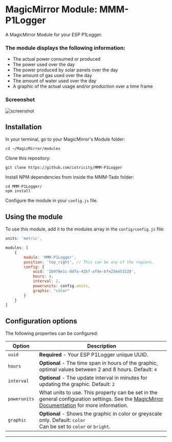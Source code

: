 # MagicMirror Module: MMM-P1Logger
A MagicMirror Module for your ESP P1Logger. 

### The module displays the following information:

* The actual power consumed or produced
* The power used over the day
* The power produced by solar panels over the day
* The amount of gas used over the day
* The amount of water used over the day
* A graphic of the actual usage and/or production over a time frame

### Screenshot
![screenshot](https://github.com/iotrocity/MMM-P1Logger/blob/master/img/screenshot.png)

## Installation

In your terminal, go to your MagicMirror's Module folder:
````
cd ~/MagicMirror/modules
````

Clone this repository:
````
git clone https://github.com/iotricity/MMM-P1Logger
````

Install NPM dependencies from inside the MMM-Tado folder:
```
cd MMM-P1Logger/
npm install
```

Configure the module in your `config.js` file.

## Using the module

To use this module, add it to the modules array in the `config/config.js` file:
````javascript
units: 'metric',

modules: [
    {
        module: 'MMM-P1Logger',
        position: 'top_right', // This can be any of the regions.
        config: {
			uuid: '2b978e1c-0dfa-42bf-af8e-bfe256453228',
			hours: 4,
			interval: 2,
			powerunits: config.units,
			graphic: "color"
        }
    }
]
````

## Configuration options

The following properties can be configured:


<table width="100%">
	<thead>
		<tr>
			<th>Option</th>
			<th width="100%">Description</th>
		</tr>
	</thead>
	<tbody>
        <tr>
			<td><code>uuid</code></td>
			<td><b>Required</b> - Your ESP P1Logger unique UUID.</td>
		</tr>
        <tr>
			<td><code>hours</code></td>
			<td><b>Optional</b> - The time span in hours of the graphic, optimal values between 2 and 8 hours. Default: <code>4</code></td>
		</tr>
        <tr>
            <td><code>interval</code></td>
            <td><b>Optional</b> - The update interval in minutes for updating the graphic. Default: <code>2</code></td>
        </tr>
        <tr>
            <td><code>powerunits</code></td>
            <td>
                What units to use. This property can be set in the general configuration settings. See the <a href="https://docs.magicmirror.builders/getting-started/configuration.html#general">MagicMirror Documentation</a> for more information.
            </td>
        </tr>
        <tr>
            <td><code>graphic</code></td>
            <td><b>Optional</b> - Shows the graphic in color or greyscale only. Default: <code>color</code><br />Can be set to <code>color</code> or <code>bright</code>.</td>
        </tr>
	</tbody>
</table>

---

